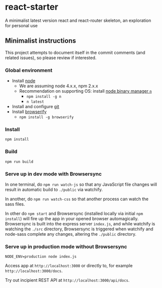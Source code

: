 # react-starter
A minimalist latest version react and react-router skeleton, an exploration for personal use

## Minimalist instructions

This project attempts to document itself in the commit comments (and related issues), so please review if interested.

### Global environment

* Install [node](https://nodejs.org/en/)
    * We are assuming node 4.x.x, npm 2.x.x
    * Recommendation on supporting OS: install [node binary manager `n`](https://github.com/tj/n)
        * `npm install -g n`
        * `n latest`
* Install and configure [git](https://git-scm.com/book/en/v2)
* Install [browserify](http://browserify.org/)
    * `npm install -g browserify`

### Install

````
npm install
````

### Build

````
npm run build
````

### Serve up in dev mode with Browsersync

In one terminal, do `npm run watch-js` so that any JavaScript file changes will result in automatic build to `./public` via watchify.

In another, do `npm run watch-css` so that another process can watch the sass files.

In other do `npm start` and Browsersync (installed locally via initial `npm install`) will fire up the app in your opened browser automagically. Browsersync is built into the express server `index.js`, and while watchify is watching the `./src` directory, Browsersync is triggered when watchify and node-sass complete any changes, altering the `./public` directory.

### Serve up in production mode without Browsersync

```
NODE_ENV=production node index.js
```

Access app at `http://localhost:3000` or directly to, for example `http://localhost:3000/docs`.

Try out incipient REST API at `http://localhost:3000/api/docs`.
